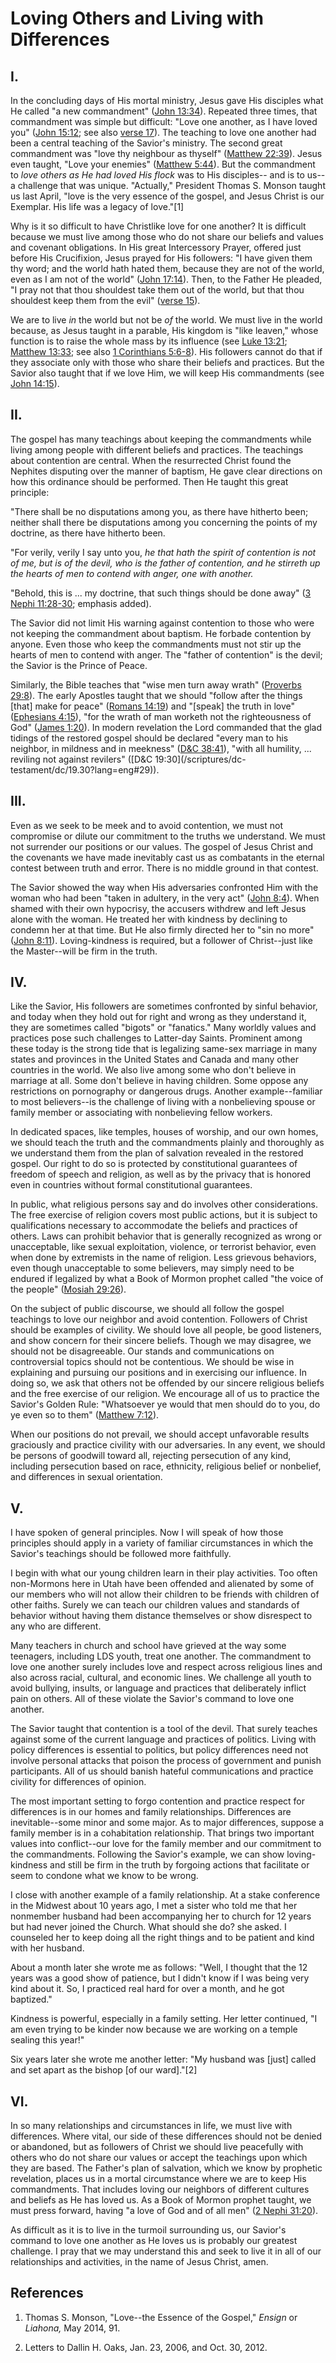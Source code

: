 # Loving Others and Living with Differences

## I.

In the concluding days of His mortal ministry, Jesus gave His disciples what
He called "a new commandment" ([John
13:34](/scriptures/nt/john/13.34?lang=eng#33)). Repeated three times, that
commandment was simple but difficult: "Love one another, as I have loved you"
([John 15:12](/scriptures/nt/john/15.12?lang=eng#11); see also [verse
17](/scriptures/nt/john/15.17?lang=eng#16)). The teaching to love one another
had been a central teaching of the Savior's ministry. The second great
commandment was "love thy neighbour as thyself" ([Matthew
22:39](/scriptures/nt/matt/22.39?lang=eng#38)). Jesus even taught, "Love your
enemies" ([Matthew 5:44](/scriptures/nt/matt/5.44?lang=eng#43)). But the
commandment to _love others as He had loved His flock_ was to His disciples--
and is to us--a challenge that was unique. "Actually," President Thomas S.
Monson taught us last April, "love is the very essence of the gospel, and
Jesus Christ is our Exemplar. His life was a legacy of love."[1]

Why is it so difficult to have Christlike love for one another? It is
difficult because we must live among those who do not share our beliefs and
values and covenant obligations. In His great Intercessory Prayer, offered
just before His Crucifixion, Jesus prayed for His followers: "I have given
them thy word; and the world hath hated them, because they are not of the
world, even as I am not of the world" ([John
17:14](/scriptures/nt/john/17.14?lang=eng#13)). Then, to the Father He
pleaded, "I pray not that thou shouldest take them out of the world, but that
thou shouldest keep them from the evil" ([verse
15](/scriptures/nt/john/17.15?lang=eng#14)).

We are to live _in_ the world but not be _of_ the world. We must live in the
world because, as Jesus taught in a parable, His kingdom is "like leaven,"
whose function is to raise the whole mass by its influence (see [Luke
13:21](/scriptures/nt/luke/13.21?lang=eng#20); [Matthew
13:33](/scriptures/nt/matt/13.33?lang=eng#32); see also [1 Corinthians
5:6-8](/scriptures/nt/1-cor/5.6-8?lang=eng#5)). His followers cannot do that
if they associate only with those who share their beliefs and practices. But
the Savior also taught that if we love Him, we will keep His commandments (see
[John 14:15](/scriptures/nt/john/14.15?lang=eng#14)).

## II.

The gospel has many teachings about keeping the commandments while living
among people with different beliefs and practices. The teachings about
contention are central. When the resurrected Christ found the Nephites
disputing over the manner of baptism, He gave clear directions on how this
ordinance should be performed. Then He taught this great principle:

"There shall be no disputations among you, as there have hitherto been;
neither shall there be disputations among you concerning the points of my
doctrine, as there have hitherto been.

"For verily, verily I say unto you, _he that hath the spirit of contention is
not of me, but is of the devil, who is the father of contention, and he
stirreth up the hearts of men to contend with anger, one with another._

"Behold, this is ... my doctrine, that such things should be done away" ([3
Nephi 11:28-30](/scriptures/bofm/3-ne/11.28-30?lang=eng#27); emphasis added).

The Savior did not limit His warning against contention to those who were not
keeping the commandment about baptism. He forbade contention by anyone. Even
those who keep the commandments must not stir up the hearts of men to contend
with anger. The "father of contention" is the devil; the Savior is the Prince
of Peace.

Similarly, the Bible teaches that "wise men turn away wrath" ([Proverbs
29:8](/scriptures/ot/prov/29.8?lang=eng#7)). The early Apostles taught that we
should "follow after the things [that] make for peace" ([Romans
14:19](/scriptures/nt/rom/14.19?lang=eng#18)) and "[speak] the truth in love"
([Ephesians 4:15](/scriptures/nt/eph/4.15?lang=eng#14)), "for the wrath of man
worketh not the righteousness of God" ([James
1:20](/scriptures/nt/james/1.20?lang=eng#19)). In modern revelation the Lord
commanded that the glad tidings of the restored gospel should be declared
"every man to his neighbor, in mildness and in meekness" ([D&amp;C
38:41](/scriptures/dc-testament/dc/38.41?lang=eng#40)), "with all humility, ...
reviling not against revilers" ([D&amp;C 19:30](/scriptures/dc-
testament/dc/19.30?lang=eng#29)).

## III.

Even as we seek to be meek and to avoid contention, we must not compromise or
dilute our commitment to the truths we understand. We must not surrender our
positions or our values. The gospel of Jesus Christ and the covenants we have
made inevitably cast us as combatants in the eternal contest between truth and
error. There is no middle ground in that contest.

The Savior showed the way when His adversaries confronted Him with the woman
who had been "taken in adultery, in the very act" ([John
8:4](/scriptures/nt/john/8.4?lang=eng#3)). When shamed with their own
hypocrisy, the accusers withdrew and left Jesus alone with the woman. He
treated her with kindness by declining to condemn her at that time. But He
also firmly directed her to "sin no more" ([John
8:11](/scriptures/nt/john/8.11?lang=eng#10)). Loving-kindness is required, but
a follower of Christ--just like the Master--will be firm in the truth.

## IV.

Like the Savior, His followers are sometimes confronted by sinful behavior,
and today when they hold out for right and wrong as they understand it, they
are sometimes called "bigots" or "fanatics." Many worldly values and practices
pose such challenges to Latter-day Saints. Prominent among these today is the
strong tide that is legalizing same-sex marriage in many states and provinces
in the United States and Canada and many other countries in the world. We also
live among some who don't believe in marriage at all. Some don't believe in
having children. Some oppose any restrictions on pornography or dangerous
drugs. Another example--familiar to most believers--is the challenge of living
with a nonbelieving spouse or family member or associating with nonbelieving
fellow workers.

In dedicated spaces, like temples, houses of worship, and our own homes, we
should teach the truth and the commandments plainly and thoroughly as we
understand them from the plan of salvation revealed in the restored gospel.
Our right to do so is protected by constitutional guarantees of freedom of
speech and religion, as well as by the privacy that is honored even in
countries without formal constitutional guarantees.

In public, what religious persons say and do involves other considerations.
The free exercise of religion covers most public actions, but it is subject to
qualifications necessary to accommodate the beliefs and practices of others.
Laws can prohibit behavior that is generally recognized as wrong or
unacceptable, like sexual exploitation, violence, or terrorist behavior, even
when done by extremists in the name of religion. Less grievous behaviors, even
though unacceptable to some believers, may simply need to be endured if
legalized by what a Book of Mormon prophet called "the voice of the people"
([Mosiah 29:26](/scriptures/bofm/mosiah/29.26?lang=eng#25)).

On the subject of public discourse, we should all follow the gospel teachings
to love our neighbor and avoid contention. Followers of Christ should be
examples of civility. We should love all people, be good listeners, and show
concern for their sincere beliefs. Though we may disagree, we should not be
disagreeable. Our stands and communications on controversial topics should not
be contentious. We should be wise in explaining and pursuing our positions and
in exercising our influence. In doing so, we ask that others not be offended
by our sincere religious beliefs and the free exercise of our religion. We
encourage all of us to practice the Savior's Golden Rule: "Whatsoever ye would
that men should do to you, do ye even so to them" ([Matthew
7:12](/scriptures/nt/matt/7.12?lang=eng#11)).

When our positions do not prevail, we should accept unfavorable results
graciously and practice civility with our adversaries. In any event, we should
be persons of goodwill toward all, rejecting persecution of any kind,
including persecution based on race, ethnicity, religious belief or nonbelief,
and differences in sexual orientation.

## V.

I have spoken of general principles. Now I will speak of how those principles
should apply in a variety of familiar circumstances in which the Savior's
teachings should be followed more faithfully.

I begin with what our young children learn in their play activities. Too often
non-Mormons here in Utah have been offended and alienated by some of our
members who will not allow their children to be friends with children of other
faiths. Surely we can teach our children values and standards of behavior
without having them distance themselves or show disrespect to any who are
different.

Many teachers in church and school have grieved at the way some teenagers,
including LDS youth, treat one another. The commandment to love one another
surely includes love and respect across religious lines and also across
racial, cultural, and economic lines. We challenge all youth to avoid
bullying, insults, or language and practices that deliberately inflict pain on
others. All of these violate the Savior's command to love one another.

The Savior taught that contention is a tool of the devil. That surely teaches
against some of the current language and practices of politics. Living with
policy differences is essential to politics, but policy differences need not
involve personal attacks that poison the process of government and punish
participants. All of us should banish hateful communications and practice
civility for differences of opinion.

The most important setting to forgo contention and practice respect for
differences is in our homes and family relationships. Differences are
inevitable--some minor and some major. As to major differences, suppose a
family member is in a cohabitation relationship. That brings two important
values into conflict--our love for the family member and our commitment to the
commandments. Following the Savior's example, we can show loving-kindness and
still be firm in the truth by forgoing actions that facilitate or seem to
condone what we know to be wrong.

I close with another example of a family relationship. At a stake conference
in the Midwest about 10 years ago, I met a sister who told me that her
nonmember husband had been accompanying her to church for 12 years but had
never joined the Church. What should she do? she asked. I counseled her to
keep doing all the right things and to be patient and kind with her husband.

About a month later she wrote me as follows: "Well, I thought that the 12
years was a good show of patience, but I didn't know if I was being very kind
about it. So, I practiced real hard for over a month, and he got baptized."

Kindness is powerful, especially in a family setting. Her letter continued, "I
am even trying to be kinder now because we are working on a temple sealing
this year!"

Six years later she wrote me another letter: "My husband was [just] called and
set apart as the bishop [of our ward]."[2]

## VI.

In so many relationships and circumstances in life, we must live with
differences. Where vital, our side of these differences should not be denied
or abandoned, but as followers of Christ we should live peacefully with others
who do not share our values or accept the teachings upon which they are based.
The Father's plan of salvation, which we know by prophetic revelation, places
us in a mortal circumstance where we are to keep His commandments. That
includes loving our neighbors of different cultures and beliefs as He has
loved us. As a Book of Mormon prophet taught, we must press forward, having "a
love of God and of all men" ([2 Nephi
31:20](/scriptures/bofm/2-ne/31.20?lang=eng#19)).

As difficult as it is to live in the turmoil surrounding us, our Savior's
command to love one another as He loves us is probably our greatest challenge.
I pray that we may understand this and seek to live it in all of our
relationships and activities, in the name of Jesus Christ, amen.

## References

  1. Thomas S. Monson, "Love--the Essence of the Gospel," _Ensign_ or _Liahona,_ May 2014, 91.

  2. Letters to Dallin H. Oaks, Jan. 23, 2006, and Oct. 30, 2012.


